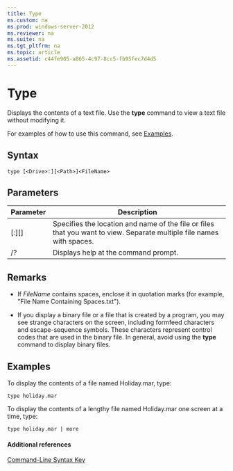 ```yaml
---
title: Type
ms.custom: na
ms.prod: windows-server-2012
ms.reviewer: na
ms.suite: na
ms.tgt_pltfrm: na
ms.topic: article
ms.assetid: c44fe905-a865-4c97-8cc5-fb95fec7d4d5
---
```

# Type
Displays the contents of a text file. Use the **type** command to view a text file without modifying it.

For examples of how to use this command, see [Examples](#BKMK_examples).

## Syntax

```
type [<Drive>:][<Path>]<FileName>
```

## Parameters

|Parameter|Description|
|-------------|---------------|
|[<Drive>:][<Path>]<FileName>|Specifies the location and name of the file or files that you want to view. Separate multiple file names with spaces.|
|/?|Displays help at the command prompt.|

## Remarks

-   If *FileName* contains spaces, enclose it in quotation marks (for example, "File Name Containing Spaces.txt").

-   If you display a binary file or a file that is created by a program, you may see strange characters on the screen, including formfeed characters and escape-sequence symbols. These characters represent control codes that are used in the binary file. In general, avoid using the **type** command to display binary files.

## <a name="BKMK_examples"></a>Examples
To display the contents of a file named Holiday.mar, type:

```
type holiday.mar 
```

To display the contents of a lengthy file named Holiday.mar one screen at a time, type:

```
type holiday.mar | more 
```

#### Additional references
[Command-Line Syntax Key](Command-Line-Syntax-Key.md)



